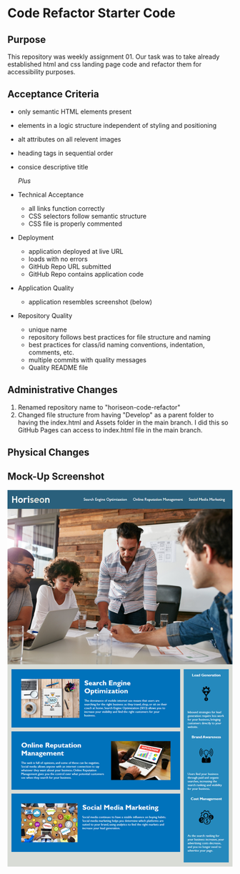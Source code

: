 # Code Refactor Starter Code


## Purpose
This repository was weekly assignment 01. Our task was to take already established html and css
landing page code and refactor them for accessibility purposes.


## Acceptance Criteria
* only semantic HTML elements present
* elements in a logic structure independent of styling and positioning
* alt attributes on all relevent images
* heading tags in sequential order
* consice descriptive title

	*Plus*
* Technical Acceptance
	* all links function correctly
	* CSS selectors follow semantic structure
	* CSS file is properly commented
* Deployment
	* application deployed at live URL
	* loads with no errors
	* GitHub Repo URL submitted
	* GitHub Repo contains application code
* Application Quality
	* application resembles screenshot (below)
* Repository Quality
	* unique name
	* repository follows best practices for file structure and naming
	* best practices for class/id naming conventions, indentation, comments, etc.
	* multiple commits with quality messages
	* Quality README file


## Administrative Changes
1. Renamed repository name to "horiseon-code-refactor"
1. Changed file structure from having "Develop" as a parent folder to having the index.html and Assets folder in the main branch. I did this so GitHub Pages can access to index.html file in the main branch.

## Physical Changes



## Mock-Up Screenshot
![Horiseon Landing Page Screenshot](./assets/images/01-html-css-git-homework-demo.png)